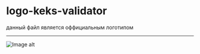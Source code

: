 # logo-keks-validator

данный файл является оффициальным логотипом
____
![Image alt](https://github.com/exorcistcofe/logo-keks-validator/blob/main/Изображение%20JPEG-48C0-9C85-B8-0.jpeg)

